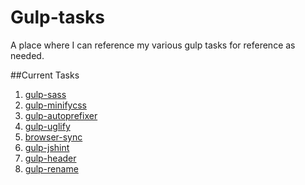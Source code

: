 Gulp-tasks
===========

A place where I can reference my various gulp tasks for reference as needed.

##Current Tasks

1. [gulp-sass](https://www.npmjs.org/package/gulp-sass)
2. [gulp-minifycss](https://www.npmjs.org/package/gulp-minify-css)
3. [gulp-autoprefixer](https://www.npmjs.org/package/gulp-autoprefixer)
4. [gulp-uglify](https://www.npmjs.org/package/gulp-uglify)
5. [browser-sync](https://www.npmjs.org/package/browser-sync)
6. [gulp-jshint](https://www.npmjs.org/package/gulp-jshint)
7. [gulp-header](https://www.npmjs.org/package/gulp-header)
8. [gulp-rename](https://www.npmjs.org/package/gulp-rename)
